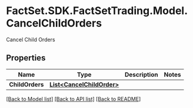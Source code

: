 # FactSet.SDK.FactSetTrading.Model.CancelChildOrders
Cancel Child Orders

## Properties

Name | Type | Description | Notes
------------ | ------------- | ------------- | -------------
**ChildOrders** | [**List&lt;CancelChildOrder&gt;**](CancelChildOrder.md) |  | 

[[Back to Model list]](../README.md#documentation-for-models) [[Back to API list]](../README.md#documentation-for-api-endpoints) [[Back to README]](../README.md)

